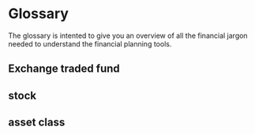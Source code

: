 # Glossary 

The glossary is intented to give you an overview of all the financial jargon needed to understand the financial planning tools. 


## Exchange traded fund 

## stock 

## asset class 

##